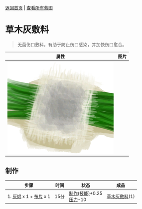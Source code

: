 [返回首页](index.md)   |  [查看所有蓝图](blueprint.md)
# 草木灰敷料  
> 无菌伤口敷料，有助于防止伤口感染，并加快伤口愈合。<br>  
  
  属性  |   图片   
 ----  |  ----:   
   |  ![](Sprite/AshDressing.png)   
  
## 制作  
步骤  |  时间  |  状态  |  成品  
----  |  ----  |  ----  |  ----  
1. [灰烬](Ash.md) x 1 + [布片](ClothSmall.md) x 1  |  15分  |  [制作(技能)](Skill_Crafting.md)+0.25<br>[压力](Stress.md)-10  |  [草木灰敷料](AshDressing.md)(1)  

